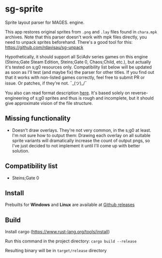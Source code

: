 # sg-sprite

Sprite layout parser for MAGES. engine. 

This app restores original sprites from `.png` and `.lay` files found in `chara.mpk` archives. 
Note that this parser doesn't work with mpk files directly, you need to unpack sprites beforehand. 
There's a good tool for this: https://github.com/rdavisau/sg-unpack

Hypothetically, it should support all SciAdv series games 
on this engine (Steins;Gate Steam Edition, Steins;Gate 0, Chaos;Child, etc.), but actually it's tested
on s;g0 resources only. Compatibility list below will be updated as soon as I'll test (and maybe fix)
the parser for other titles. 
If you find out that it works with non-listed games correctly, feel free to submit PR or issue.
Or patches, if they're not. ¯\_(ツ)_/¯

You also can read format description [here](lay-format.md). 
It's based solely on reverse-engineering of s;g0 sprites and thus is rough and incomplete,
but it should give approximate vision of the file structure. 

## Missing functionality

- Doesn't draw overlays. 
  They're not very common, in the s;g0 at least.
  I'm not sure how to output them:
  Drawing each overlay on all suitable sprite variants
  will dramatically increase the count of output pngs, so
  I've just decided to not implement it until I'll come up
  with better solution.
  
## Compatibility list

- Steins;Gate 0

## Install

Prebuilts for **Windows** and **Linux** are available at 
[Github releases](https://github.com/AbsurdlySuspicious/sg-sprite/releases)

## Build

Install cargo (https://www.rust-lang.org/tools/install)

Run this command in the project directory: `cargo build --release`

Resulting binary will be in `target/release` directory
